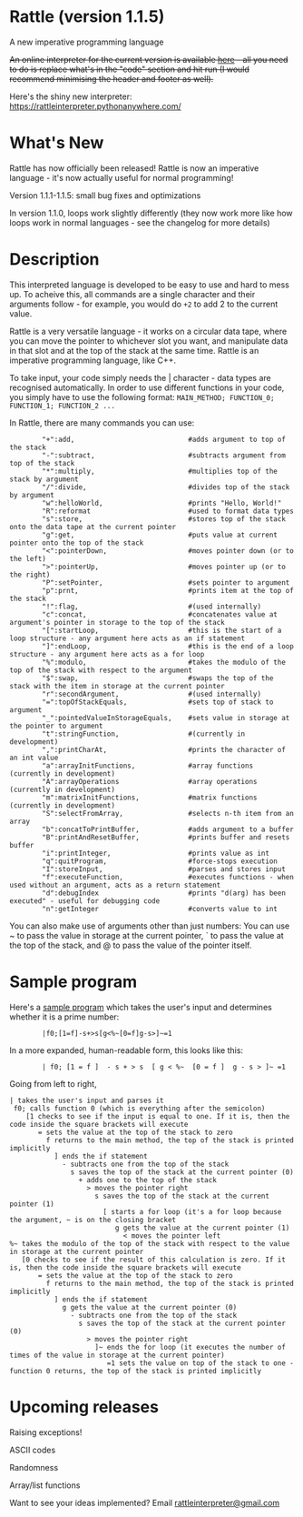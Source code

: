 # Rattle (version 1.1.5)
A new imperative programming language

<s>An online interpreter for the current version is available [here](https://tio.run/##7T1rc9tGkt/1K0bgJSIkkiLpbLJmothex65z1V7sSry7H2Q6AYkhiTMIMHhY0p0vfz3XPQ9gXgBIS15nvVElsjjT8@ru6enu6WnubopNmtz7rfeWZnmUJmQymoymR/AT0hXZBVlO@8s0pP7siMAP@7WO00UQk20QJernVZksC@giVwszuqNBoZakZbEri0fFkyRUi4t093z1YxEs36ileZFmwZqqRbs0SgqaqUVxmu4ep2VV3FPKoctMG39ZZhlNisfpdhsk4bMkpNdmX8bUlhw0N8H@GuWFC@5xursxF0HDR1kW6MV0mSZQvFYLg2z9NA60ol0GC/5LuVrpixaQ004SuKbfgYT8TbR7maolNAmfis7N@UWJrHFNRQxh4cqewFNHvatnFc1am11ElzTXp1akfwVKAZLzmn/VUnJBLud1lTEs1A4naoU237qtY7FYeTkf3Pq/OekVmygn8F@xoSSOtlFBVmlGknRE0hVZCWJrWIHBm/AvMKCs8GkQ57SuMyhtA3DmcCNOxQ9AjPl2rPahXiS2bFUodnb1WWx@HGk8J6dkMubltaioQOV2rGelbDqlUG45KPo@TfiixEbSFio3l1aobERj9eyXItig@mVWUoswcliOgzBNTgqygcqYEpplaZYLyl4ZXbNfJycngngwzDuUvl9LIk@qv6Yj9iM/fv81uQS2SUgQhriocgtEysmGZpRcbaLlBgqpwBXglQSAyWUtd8lVVGxA0F8jpwH6ydsgLmk@J98Mh@T75y/Jrsw3vGWO9BgAhuHMCAooW9yQAZ/viryT7LuKMiDScgMwSyD1gC@G1QZvYJrFJkvL9YYX9/0RebbCdjBHAAmI984bELaeqw0MAmcWopfmZEEBcQDEujImNSLPsYurKKcDwC3vW9kLK9fMAIodcHzcpNwucLZsaIRmVVsKZ2cIOIpjmIA46nBgmBtAJDekiHBy/WhEyYQ1YbBZCZ1cRUvqk@G3JN/RZYRiLcD5jbGI95QDxpFuERIST0jeGXLIZCI@FWkRxL7OI5y58NAGdsN/RtBfHCxp3yPewPM4OBeWEiLfxVHR976GSlbLJnshgGD3GawYrfpACokjoRtUtQICq2TH7zwf9/DFBYHxa3BrNwu6KwDVnxS2YUtLezQNtvogVmaCT@YmlurPr5IabcranKthMqJfz8zXajNalFliYwtpiqyHGK3b6j3DqAwERj159erEGNfCR/1BWcgrbyBRPJj4VgdHNp51oVbLQhOVncjjfCX@Keh2N2EytBeURTpkeiaXEFwgBDnb4bih801axiBOaNVyqkrvIrupZ9uEAUHozxUiIsppTLdtKNf6rvjwmi77XgADeOQMJEzWx258G5tyqkyi5n3/0gs8nSnp9ZLuilljS@z4yKyYjILdDg7pPoPyG9aOgM5dGdNEZU9kp0nbjqw/yC1lztrCko0hZUC/eSg3olxI2gV5LhlK1b/yWmZNZrO5qARKR0jmLEjWlCGggveVpVeFl9FcUaDwoyVBddRqGODCm8mygskJwJvv2jN8igppZEtQagyKVH1OxvY44o8zMnGSp26rT1rqJVCzpoWiJrJJD3gz3wIXaoyriRjK18fpmSJxQDh0hWDZcFAN4hvnTQ@PTFnJNZyRUsvEJ69FOkvAGenlV8GOfQa1B07mOEpAzMSBNBRZa416PYayUqrNfdFXvaaeid9exZBVSVt7zpJZumUnOIm2uxT04h3NVj8thT4Mwk@o0y8RRKizXH1WKvq@trdrfIBiF4PV7tDIvyHI/RWWFS6zp5xfOnpQONnV/5nFZfLkcgB/xjRKB7fX8GKZ34rln5E/OY49zl/eiyxdZwFHa4jn1oh8F4XkJi1RAgC/4p8g86/hTEErgKlVDzxbbi8yGrxRV6Fw2nJDQVSxswN4bQUmAnAZ6JT8mByIf4HDdC2XFktNeVJOVWVBUKGaGMd4PjrVC88b/TfYSiq0IlfZAa4RwK2YHEkvj7GXV7j3VX/PLs3zaBFTYS9748n03hd/@vKrP9//9eeHn79@MPJ65HPcwxnNmXkRgFIL0pKpM6jWkhyUdEVIJxT3YgqQYFZUVgnH8GuCu/gBs0tkFUd0df7rhh63/wJW5Hl1kUvs@zq2kxRWi9IeoNRF@uaBKAaVJy@20flGjI8VbQqr6OdyOMEThjU60xspnanQti7LVcl@hY9TJIBvCwPlF9Ja3edilQe52hz@Kc0RVR3HKKs0wyFgVveyPvUqS@I1sySgXkE7h4bf9dH7WtfCa7O9MrV1jLvs@mrMB/uN@cA55rRz0Kk9qhwaRzk2LAdLhcIpjhxT1Ke6itOgwA51ZrQZr26CQqBu5ndrWebUTaMn0J0pLvBfbXichmC4S8Flc8dxpnTys7sT09Iymz10NxNj@o4BwUpAvKPaylA0A6GPEiRnzbmPRDrTdK5psDIMIcQ77bYzAI4rojhf/sHfy3rQdBFDC4N@BqS42VFBfoM9pYj@LlqiBPpfrW/vzJsFYTjQC4feLC8XBZ50Rs2pN9uWcRHt4huj5tybhdHbKKRG@ZU329A4Tv@RZrE5zg/eLEMnzxb1xB4ifcx@QBMEhQc9RLUXJ4zW3BOEKyX9yQUsfUCmF0DTKAEE3LtgW8AnQ5JTCqZlnF4xUoW0CKIYKL2AExoEKiqq0IJ3mOsTymHh6Dcz5rn2ZnCeGoXfeDPBcd@lV4lR@W1V@bedUfUCxqDFC15r1O2gWZaYIx17MzwsjdKlNwOVZxmY0Je4BtCs0BtuVM29GRx1jorPgKxpWMapUf4f0Bdo20ZphisQTld2lhv1F96s3sJPfilBZhoQP0n0hH9H5@Oz5EcuN5zABS4IiSxd2Eb9AJEGnT0G3eyROZcA@Bv9xc@SqLoBMAd4JGCeg8YecIAeKyBpVULAHLpZUMZRwK5ZtGSeulTfvt4WEIm1123j/Yj4i@myeAomA/NmGwALSdqX6YtaHTSA/iKW/SgJfwAdzQ0UCaBngOu1VfuLN/uljAqhZRuVz8ReeIbOG6NuBYx0TZdlQRtoEoI0oItyXd9CWRYE/vyfooYzD4MqrNgHH5QpD0z0Mym7zzxfyGIN@BI/zP364DStTU6@bfAGVNBKJjK3bZTkILag9O//BcJjGcQxvyMFo20NsuIBbw9HW8RrighAbkgJS0MTNYGZlaw3PnCPueWZeivc8csgIWmG0MrIcOjg4Mw/Ar0NSTSiIzA7ChIAHQEGRJTwSG/T7EaYKgCLFSerE@bGR4kWJLVOTdH2R5kpbK1qOKYnGiSr8MeIpCuO7fd/nVeR9l1jx@Vky1Vk49Xgh7uN1C6C7cu1Sk1UT2FPTmcGEonoqNW0GK0K9RnUsxTlwb6rq8bT9k@jR@ApM0W4W8CBo0tj4XPfNtX3aXbZNPRc3grMPYeWG9Iav5YV9GGHlsNKk2/c4C1v8YZw3KJLxGzQc9@W8p0w2qW7/lDxzkumEfeuwQp9RADEmIcX@g5LxL7K1rjJcnu2IdF2@NXeUa3XuXqtoO3GO@qz5Y/DnWrNjrUjrWcXcR2M8cF2mcn3xrZ3sG/bJX6zr8s9nlOcOfyGt9uN/v7b6agJL42tGl2N7@Fu/BAuRzcpXBjp3M66oBETDeHYIF2HjtLAQcqBkyZ@@x6xRJnDHhYSzDc86rwYLWAgecPGcYiFnhCiYnc6ndSN3TXJXEvSOinUukrncMaSqwsO0DJpVjRMfgL/RwOn2JYeAlXXcFypiMATpriqauaQ8IFJhJ7Z2pzBeCnyS0lLqq@1KYoI9cdao@/XHizJjfJaEGtQZyebAEM4aCLVztDzTb@lsP2V3lZblNuyH3ETZNv/A5LQa/ZJ@G/QP8KCQ8rFcKVqdJxu6CpASGiQR8z0z@WlD/kfmqXMo13DM09C1YI7CsQZHdJltAUVsZ@laACEfls/0jchOhLRXdUdAsw4i7YoZtgxRwOwFagIUzxSrnYBKdadLiLqDP32nq5cbgupAk1UFWiLRGJSAADQW@tL9UJvNNUaIR32aHRPa8Q9kY5mNeHZbIAQSIeLsW55GDGjMJIANEW9EWMiXaDqtTQ5cgRp6BoVwzzw4EYqGHG6rioXomcos3sfTMa@f8Bszifj09P@4mwyFAuC@Z1aZUcCQ2ILdGNHOEXHYGES8bdhUGhTM27uXeEhTaEC0PtsyPblXCElX@edEtNCnTuMRWvDtqODSKRGbNMVSrWW2k/JJVKPFQzIFRbxsLm3QRYF8l6LY59ra7119BZk3WvUSYOsZiEhHv8Te@IdecomkjcLVfsH3e2PjQ4cFFcbDcg/mlqN7SYbxzzNm0dn76fY6dnE9x14DUKJUBGxWIXxVQ6THI5AKATKoYRU6jhamIubgYnWFqCb4QR3@gq5Li6at0eliDYy2tlFRR3oTuVA6@qiTVRZNxyIJulyF7iSH9mSmZhS0CIrEW/cRmrDXA1d9fVhEDjsROCQIbA@sO4WhfwGQiCQf@BLPJdUE6XcS6YiAWNbpyrmxmIrDkjVxAAXgTsCPsWA1PYGgf4u4Ha4Pr8Q823a0jqsmGwjYc7vnLONM19cG0nuRpDTi4osojo6jDJqq32J09KmnT69Awl0egCBTrsJdGruHLzxU9F9zE53FmpxZ7tKISC7DBDUE/HVQq9FFAyUsE6wOAoahKTMqeaMVkMPeqw7jdj4JydFUDS3E2JNSrb2XtgEE1cYhKPIrVsdW6ervOOG2rmmITnoZ96H6/AyUkcxgHo5LRrWg8cefGDh@hJFbajZuyOD7W@BGkPVrPHUpb6ZeKrZrrpGVZG0Td8Kqsv3JeXOhQMXHGMKFgqSN8XFNCpWGM0lOoLF379vRnKJOs2hZUdumG9iDItEdzTYsSIdk2icSHMYiTkhtytEoQbeeLfTIwSI/SiCkHdHk3EDSYb7kuT@/dvTZNxCkuGhJIEJ2XSoIwicskO2Fjvd2OAqWttx286pda0IQ/G7/Wg1J2WJJveYVZHbEs6UXi6mamrbLP7f62VqHW/jd6DN@WDEQF6mxkuhjFQ8n4ggvEBWEQSnKXv/BHVRQqsnRjxe9Ug4HI8J@jkwBpOjLNqCprOEo1kEsQrEPHn@lPT55TSc32kS37B26PBO8PGU/oLLb3vq26AHtb0x0dfJIx3UlfISmsD/uXVSSZ528sXeJ9jBO6HVicI9n1bsW/eh19YNYwn@vEa4ppb4BpmrYiK@R9v8WCgelEIVGRJ9kzAqZ2XCX@Gc5DLuoWoQCZ7h2E4TRWMATqAYmmMKFFQEZUhmnwUwvPb5g7oIRwgwuOItzTBMP2LTLijGKRzyatkmZdsz7QN6dkS9uqMeugIJmuIQtCeyHZOxHjUfxrZasKHal7wzuVSfapiMOpAdDhiLjUJKd/iHZEVfsnLXIyHnyOP3H7AxiJV7oP6W8He2IX9oOyIvYsoi0zGOn93SsQeTGGkTFEVM2ZC7jMLvh@ttEMUjYBtmLwVkFV1Xjz6jPC@h0zxNk2PPt6N9McS8ZhXVnjIjDBxU93u9nqq7aOIGI3xyqsQ@crt1kQHdaMGuVJRwn6PGCFHVuWhrKmJIRfTY@ge7cyNlUkQxt8XiNMfIIzEVC17ck7c9M2ER0s7AjL2enrQBdmh3WqBswzNOQVcbN58WcqTUrmQxe3dFFkHOD/@8KFcrRWkCNQH93iKeDe@0UnwiDat1HW978L8dNOK7Hhd9UtvidlEUB7OGI6qiE/pfYgf9i@DRafQ0F/DYTB6XrSp0VTCnU51jCUTYicWqmWaM6QM0@4i8Higw2BfPesA0Z5ZsgJkRq4jndrB0bbfx5Eqn067eONWzhsw6jgdKe@vzd6vAdQWguhRRS5GTUSdgyxQYcrLHS0yziRznkMaOEBHYn2p0h7DKlO0gk5HIRzM/e@rLW/eY@mZqP@Iu2uvrF1o/Y2iOiD3QDaSJ9iYSJ/nrx5rkr8okLdPPmubDjzXNh8o05Qsp3zeycNQv9u5yhiBshU1ruTp8QyCqrNfyx0fnSnV7o7zX8gD8DhjSmt9k/rviRGt@0/nH4EVrGvfmgi/34cKjO1FYM@kyUbVxXaNqjJVXbxQnbYHF@5IOzzYnjEsL1M@WvQL7sdJEut61krpCnZRiLFuL61VBKxk1AnB7RlYebQgWwuoyzbsV4FZ8YjxczWPtoDwuzr@7fXbw4GRoZAtqeMFQebEMUjRDSw5oop2h39TqTfsKBwQTD/nWBtSJ5TgrbhnErjPCLW2Qi1t28J7H0aeJgoNOvE8TBQcfqr8vNPBjuek4dpy0vysb5Q9t8N9FG1TY7tNQDG@9c9sfAjY3/UOh/OcplB/5lNKnf8u@PpTO@lQmbmpWXI1AVpYo46CQPd5EVtUbXHR1z2e@3VyNDviM3PMPixXuClrQOt87MNVoVwWpusVMW8Px/k9NAF5GGLjeaWBKEo7/6vUbFjWFgWI8bBUTFXIHtzNgsruPPZzj3Tf2Dqd2MwXpdvcj5jtsCJHsjjFtTCWK3bpIYo9YBXB2R7@2j2QH/@h5ZJybioPUOS7cMW164n01JzgLmlY3MRvYTFBz0H5mOzjNyHggLmWSlFRRYV0vtdr26Nj5Yk0DEcsxA2SdiXSURXVGuHXEPzmYbOyaqwOu2so8dEnN5KO@Iw3yvCdj2xiQklwQD@QZWcXR7jzDDOGYVXsRJecbkPZ9lpHnDSUJvcLM@SxYE6iUU3@AzzXTLeYwzEmfjtYjMpl@CS0xlooXYwDHgCwDmgcZyTfRqpBfk1GnFFJ5Q6W3FnjI8jgLZoHC9wxfZL04YrtvE7bovPNuJHQdX7PcWDcwfmvqa71Z052I/aDsPecywEvTC8@71Zz0TpQ3a1bSKJULSDCRTw9EoqgVe/9LWfbLmCbrYqNuW1e0PvTxE09rL6IXRD8IuEiLAkOTrKdyJJi62gQxdJsELGlQmrDKUE5oKKRh9QhZPtbg8YIwtclIBxkb9eMReRLnvBVXVNSxpayFjye5PCHr4VnifDk/OuDd4jxZXAnMZoiAYnWYiS8MZzzMeoCpfVnS0QHZbxO4vpBlrwyY@ulxJDmBk8H4aomCGRxVvkMegF1Z/lpMnNpeg2bKrDOmTs/PWOdZfoSCoupPv9WVM9J1MfbIWktwr0zHudUcspt/SYfjkHdsNfeRdlmNavRkz36qJk/YRutNwbPKTvnxry5FOeCdS@FqR1QsN8QM38Aq4ytEGsL8a3S707mzXtTM7XxE35WNRKl2x59oMx7byV@crwS6lmpqYnx76N4CDZXjNjyO/8CjhkenH8GdIbjqWJc0/xa4bFhyO05lHmsjMaN4f1gmoCdG@I0wR4qwKHPVWhBvCW6WMZ46qNlhTnqhPJ4NT88/G5AffnjylB0zNMjiG8BySBFxAeYL2QbX51vMaS/@wNRTPEfHMo3LbXKepVcDEkCHIDPPwZTHYcqt9ZVqDceVdeI0q0E9MW2OjKPGVL4yE615EjQ80bD7UNKD11/GoP9qftDjyHtpPF9x2nPH@NP5FWoGEtsj64RlqWXYPMQUahj4oAci@klafc3G/i8gdavb9WRGSw6qopolSmBJjYUhteDJ51GUMIUCy@ovTHA94mC6HoscpPjtZKi68VBETGMewXZl6UZIlWOgDrxVepuK7h4o3YVAFldfjDOqWEQsrXpLaCRfb2OvIqKRi7gWGwta6maW2UxGODuU8z2@qu82323YlXBd9UNPvIFIfyGXXyUNMUXHwSYeX5VwgIo8@w3vIxVw4fnxPOJKZHLU4UxvnRV69Y2ZtUzKhFYeGrc/zePw8pQ0v8ymIbCgoaUe1qY6D/TEvA1vHcXXtOkbFVPQpglacuxsauPG1mexd/DFE8bKa/3E9ZrR3Reo/Vo6e2d3yrvQOl3xXo4X21krHp4VHb4WZf8jCvVm/8R3oqZfoxG9dhTlkX02KAmd7TOvKUy7cYYND0@mky@@@uLP97784ivrhKpzRbDE0fYc9naQO6Skinjb3E7j8KX7QkH5YiDNNq0/zdut8cMF7D7fRdZgdFtfEXbAQ/bOl@qHzO2Q@Tnn2CKI95nDPmNbqQ4OfLn/oejkfDZiu/N1njVBqywpaqKayoMGgstIkUIuUfsSzrkqOwozWpiihd99mbDsRPiYl2cWJzl@a89cJAxRMgdguch6iP68NVZz9x6iCp@fMAiXlA1TqewHW1T2@NlWGK9UZPoTU0Gvdl1vLW9iWLpHbK3OmU1rmVH2TrxySTK/IrTZ6rIRfvBJ6GP@FZqe5736bfT5q1fo71xjF8fvyDPyglxMyCVZkMVDMp@SxeQ3ANQayj8vZ6ibHPEv05aFcPz/Nv1/) - all you need to do is replace what's in the "code" section and hit run (I would recommend minimising the header and footer as well).</s>

Here's the shiny new interpreter: https://rattleinterpreter.pythonanywhere.com/

What's New
=

Rattle has now officially been released! Rattle is now an imperative language - it's now actually useful for normal programming!

Version 1.1.1-1.1.5: small bug fixes and optimizations

In version 1.1.0, loops work slightly differently (they now work more like how loops work in normal languages - see the changelog for more details)

Description
=

This interpreted language is developed to be easy to use and hard to mess up. To acheive this, all commands are a single character and their arguments follow - for example, you would do `+2` to add 2 to the current value.

Rattle is a very versatile language - it works on a circular data tape, where you can move the pointer to whichever slot you want, and manipulate data in that slot and at the top of the stack at the same time. Rattle is an imperative programming language, like C++.

To take input, your code simply needs the | character - data types are recognised automatically. In order to use different functions in your code, you simply have to use the following format:
            `MAIN_METHOD; FUNCTION_0; FUNCTION_1; FUNCTION_2 ...`

In Rattle, there are many commands you can use:

            "+":add,                            #adds argument to top of the stack
            "-":subtract,                       #subtracts argument from top of the stack
            "*":multiply,                       #multiplies top of the stack by argument
            "/":divide,                         #divides top of the stack by argument
            "w":helloWorld,                     #prints "Hello, World!"
            "R":reformat                        #used to format data types
            "s":store,                          #stores top of the stack onto the data tape at the current pointer
            "g":get,                            #puts value at current pointer onto the top of the stack
            "<":pointerDown,                    #moves pointer down (or to the left)
            ">":pointerUp,                      #moves pointer up (or to the right)
            "P":setPointer,                     #sets pointer to argument
            "p":prnt,                           #prints item at the top of the stack
            "!":flag,                           #(used internally)
            "c":concat,                         #concatenates value at argument's pointer in storage to the top of the stack
            "[":startLoop,                      #this is the start of a loop structure - any argument here acts as an if statement
            "]":endLoop,                        #this is the end of a loop structure - any argument here acts as a for loop
            "%":modulo,                         #takes the modulo of the top of the stack with respect to the argument
            "$":swap,                           #swaps the top of the stack with the item in storage at the current pointer
            "r":secondArgument,                 #(used internally)
            "=":topOfStackEquals,               #sets top of stack to argument
            "_":pointedValueInStorageEquals,    #sets value in storage at the pointer to argument
            "t":stringFunction,                 #(currently in development)
            ",":printCharAt,                    #prints the character of an int value
            "a":arrayInitFunctions,             #array functions (currently in development)
            "A":arrayOperations                 #array operations (currently in development)
            "m":matrixInitFunctions,            #matrix functions (currently in development)
            "S":selectFromArray,                #selects n-th item from an array
            "b":concatToPrintBuffer,            #adds argument to a buffer
            "B":printAndResetBuffer,            #prints buffer and resets buffer
            "i":printInteger,                   #prints value as int
            "q":quitProgram,                    #force-stops execution
            "I":storeInput,                     #parses and stores input
            "f":executeFunction,                #executes functions - when used without an argument, acts as a return statement
            "d":debugIndex                      #prints "d(arg) has been executed" - useful for debugging code
            "n":getInteger                      #converts value to int

You can also make use of arguments other than just numbers: You can use ~ to pass the value in storage at the current pointer, \` to pass the value at the top of the stack, and @ to pass the value of the pointer itself.




Sample program
=

Here's a [sample program](https://tio.run/##7T1rd9u2kt/1KxBqE4u2JIty0iRqnGeTsznnbtuTZO/9oCgtJUISbyhS4SOOu9789e4MHiQAgpQUJ9tt9/reOhYeA2BmMC8MoO1lvk7is9@7ZHA8IIskCOPVhBT5cnAPSzqO43SepdTPaUCSmLxZF@RJsSLeGRndm9y@Nzm7S8aj8ajTeewXACmdkB/8OKRR5/FHmmZhEk@INxwNzxgg@MF/8oQEyaRD4If9CugcQC6LeJFDhxukqql@bfz3lPhlIwIwYMBk4@fhwo@iS5LlSQotYuKnqX9Jwphs6CZJL6EoIJvkIyX5mpJtEsY5TbE7fozpp5x89KOCVoPQKKMADVa8oXGePSJJChWXc0r@WWQ5iZNcq30wGJCLdbhYkwUOvsiJn5kwSI9BDnNSZGKOq2Xkrx65Ai34@0MRLt6TbZqsUn@TKeh5Ef72262nxW@/Xd14OV2dvPLm2c2z6Wg@mr8bzVY378CfHv75dOaNRiTMWAdsTwbEj2C1MSDpI40uJxqs7HXmvfay8c9nKlCvAjougbJpXCDoNY2ihFwkaRSwwqupd/5hdmOQnTzMpqsHNz9PR@fbD7PVIHs4@3zubcliTRfvM8R3RgEDSyDMtsgR1DYNN5Ss83ybTU5PgfPoKomWQ8Da4j39tFj78YoOF8nm9ENBM6R5dnrn7nfe3dMwG@Rr@BUXmzlNB/6AQRLTGX2YTbezETAYhVGh2eSwIb4b3z0bn4abbcRIB9DzFBh7sPEX6zAWowCp80PBjs9GpxmDO4DeA0Fn0gN@ohNytUWU/PjTG@BxBC6q@2ROFz4yDXIrR92KAkNt/TSDHXmxpsDnPjA79EbOpJttfumyWT69Nb9VLJd@lNwiwDmr0WK8OMserjz273R@e35nNp7fgf/dBqqPvxhjY@/e@N7t06TIYXaDOR/yS/@tuH5Oc9yonEs4qTkzUZAxV8vR98B5y5nGeMuS72BXSgASgZdJIXdowQSGHwQo72A/LrHdcmQTO8avqwxGG50Aj8FID44/42goH65ejh/UygkZPCRkCQMmaehHpJdEwYQDGQgorCl0mX1@sEL4xBXCgP16AZAZzbkw4OTfoBACClBY2RJFHnLGFUiYcLXm0mntf0Qhc0mujjLOCrDtcPkXfoz9ozwELuTgsr4USbdQbvmwS4G1fJgx6YG4ugijyJCzC6YMKkGL4pVxIzAjMG5@uQURCrIf9AqoEpKtkyIKYK71mYBMWCQxcDuNEeLaT4MBEiQQK70I8zXOTiAB8JdyEZyjME1iFPqIhxCkbIazr9q6YlnkLRsVf@gnHzffhLy9tU1AMidvb43fqoPiQi5pdmvcJxTQcluHCCUMGSuQpGTqQEOnT6Cpw4Hxj7dnbDjYxs8nSBdUSPBfnADEhQ@IgQ2UAj@AZiQ9OlwNydvYRf75UCAU1GsbPwVx2XP6Ry5AAIQiz4LuwTXHOCUhP2NG4QsgQBFHNMsYWoOkmEeMIzbDcuHvAOe8IuhXuyCCrrDdYXch0eFfoNX8kqTIU0DsHD8XGf5@NfaQVCB2SBqCEbBkHAfCAEc1Jw77jq3LcXKQD45zhb0HsA/45440AXBDwU9Al5x5ekgDV1F6qyiZw55B2aZ@lvo/UwtTugWeVEu4MHqSP48DtThPtj8tX6MsU0vRcvBXVC0SZoJaFCXJ9llSlMVdpRxAptr4iyJNQXs8SzYbYKuXcUA/mbCMqS1408xs9rcwy23tniXbS3MRNHiCW1IrprDFoHilFoL18QKsD23BwAD5U5DB@qJFy/FOEtimvwMJ2ftw@yZRS2gcvBDAzfmFsayxTUUMUcNVfQIvLPU2yCqatT7bkALj23SDAY2ck4GnVmjTgNopFxaWNWDldNa/9v9npIv6HG0D3LJRuAGRDvsbBNIQ9/FS0FBbLAzehFahhZQVvvDB0K3qDALWG3CaV4tvwg@04Oq4W24vvUjsxLJQ2vXys9jTONJoRo6JNGIrCVA2lbusmpWyl5RCuZOg6MdEWIJif2gLlXtGK1T2l7F69kuRV1D9JhX@iEoYOSzHQZDER6jp4wDkPU3TBDQKp@yFjTePjo4qE@IKher3kshe@dd4yH7kxx@/J9Mc7Us0lGBRBXdlmFbjDg/qNo4r5o4BJheVOOXqe@N/Qk5Dx4S5WdmMOUxo6G6LbM17MuuyL00PKANF1JfmwpVk32WYouUjNWi/8iS4bszXaVKs1ry45w7Jy6XQwSEaNs4VaGi2HrRT0EJhVlQmzaiQOyX6pIbkJwRxEWa0j2qcwVb2wtI2M@Z7CpvcF6arGBpbs6oNBWc54CYFaHeuwXBgVPkbVO15iJPrhUNKPNaFtU0LAHIRLqiLxmW2pQu0LBc@zm@ERRxSBhhHuoVISFR8HBhyiOeJTzlo7sjVeYQzF7OKz5lxPAR4kb@gPYc4fcfhzbkMlC2ybRTmPed7qBROdIiigTeC3WewYrjsASkkjoTKL2tFC6ySgK8cF/fw@TkYFUrz2m4WdFcaVLYfbMOWnvXRtLblB7Eys7k3s2JJWYp18kwk9KqJuFptSvMijevIQRIipyECq746ZBiVNYFRj96@PTLGrS2/@lCt4@1bpy8x2vfcGoBOHa26DOOij3OE@AfM9K3HpF8XXYoBM/wyxbMF65b5ELAVS7eh7DlW5W6eXlYDNy1GkOiWQg/EHgXPvg17GuzKe6CLnuPDAA45QXu5h2DcOmLkVJkszHru1PEdnZ3Qct7mk8aeCLhjVnhDf7sF9dpjrdyGtWND636KaKxyGnKG17aXqg9yM5izrmGpjiFlQLd5KDuibEja@lkmGUq1nLJK2niTyUxUou@MZE4xZMEQULZ3laWXhdNwppg@@LG2q3XUahjgYpdJoZxtecCbaxMcfIoKaWRPMEcMipQwvVF9HPHHCfGs5Kn66pOWFgXUgEOnGHhs0n3eza01FwaIrYsYytXH6ZrSrU946xLBsmO/HMQ1NEUXlZ2s5LbJUKllkpDXIp1lwwnpZhf@ln0GgwV0ahTGIGYiX3purLdGvS5DWSEN3p6AVa2pa@K3WzJkWdLWn7NkmmyY7iXhZpuARbul6fKXhbBkQfgJQ/gNNhGGKDd8lYqeq@3tCh9gkkXgRlts6QcEub/EssJl9SlnUwsEhZNt8E9qXCaVkKXxTWYLWri9ai@W@VAs/4TcsWgwzl/OzyKMimgNUAUNyQ9hwMIcwB8Ys4A/QeZ/CjFoFnOD6JFTl9vzlPrv1VUonMbCjlx3AK9h4B64DKxBrvH64l/gMN0@pflCM3sUBaksCCpU5@AG6kerpeA4w3@Cl6O2VuQq08UaAew2RkeGXYy9vMS9rwZgtkmWhfOIgseD0sIZeeOz23e@u3vv/udfH99692jodMkt3MMpzZhj4IM5CtKSWSZokPLgXCWkY4p7MYGW4BCU/gTH8DsWfXvEPApZxRFd6n/dReOem8@KeDiJNIp9V8d2nMBqUdpDK3WRrqkQxaBS82IfnW/E@FjRZmoKONOBhxqGdTrROynA1NZ1K5Rbhb0SH8dIALcuDJRfSGt1n4tVHhT7sgSMtMhQqY5RVmkmv8/85UWl9Uof4B3zAaBeQTtvDb8r1ftON6grh7t0knWM2zzycsxH@435yDrmeOeg4/qocmgc5YbhBNRMKJzi0DJFfarLKPFzBKgzY53xqi4oBKpu7m4ry5y66b/4ehjE1vxzvT1OQzDcVHDZzKLOFCC/2oGYTpPZ7bG9mxjTtQwIXgLiHc1WhqJJl591Zaw7j27IMJjONQ1ehiGEONDdfga044Yozpd/cPfyHjRbxLDCAE6fHcwI8hvsKUX0D@ECJdB/abCdE2fiB0FfLxw4k6yY56jpjJpjZyJOmC6NmlNnEoQfw4Aa5RfOhJ0q/wMPlY26V85Enkj0SReRPmI/YAni2ac4/eLxlyBc8RgOO4Lqeeew9D4Zn/PDjT45O2dbwCUDdhQ9p1FywUgV0NwPI6D0HDQ0CFQ0VPHggwHM9AllsHCMeBnzXDkT0KdG4QNnIjjuh@QiNioflpX/uTWqfoYxaP4zrzXqttAtjc2RbjgTVJZG6cKZ8PM1o3yKawDL6m9JYg49cyag6iwVN4GsSVBEiVH@bwALrG2jNMUViHAp0@VG/bkzqbbw8w8FyEyjxS8SPcHfMWz4Mn7N5Ya1cY4LQiLL4LNR30ekAbBnYJs9MefiA39jpPdlHJaxe3OAJ6LNT2Cx@7xBl59@JmUJ5nhgksiSpYvAdBYsxpbo29fZACKx9lPbeK8RfxFd5C/AZWBxaKPBXJL2TfJzZQ4ajZ6KZT@Jg1dgo9kbhaLRS8D1qlb7wZl8KMJcWNlG5UuxF15i8MaoWwIjfaKLIqcNNAlAGmDaT3UsVPMg8Oe/FTOcRRhUYcU@uGBMOeCin0jZfeK4QhZrjaf4YeZWitP0Njn5zDwj9EHDOAsxT4D8/T9AeOAxOD@0BKdtBbLiEe8Pqi3kNXnITsoLWBq6qDHMrGDQ@MBdFlBn5q2SOZSk2FrPcMLBWXwEoA1IOKRDdsDvAx0X7IRWxJIxz0m4KtAWK46WRywAjxKN5xtxm5qi748yU/ha5XDMTjRIVuKPEUk3HNsP5HaeDdYP/3acFracDTae1X2740HtZLZ@LFaaiaoWduR0JiCRiI5azYrRqtCeQTtLMR7qp2zleNr@aYwIvGCuCA8LWHA0NRY@c@uu@j7dpk1Dz2Q8f@ZYrNyAVviteUHfdmg5rHT5Rg2B75ZoCMcthkTMDl37OSffCcNtsu0NlEC7ZBpxYspzlKARYx5e6Fo8kfohtMZNtbBnGxLrAb8qOqpBnaknBNpu/EowW/44PKjWHFjraJBtxLUwxjfbZSbfG9vewr5tx@/NsS77eFZxZokbXm83uvtvp04TXhp7NYYavyDc@C1CjnZS2DCyczvrgkZMNAC1QXYpHaWDhZR9K03c9j1SE2UWf1hIMNeIqPNi9ICB5A0bxyIWukKIit1pDVI3gmuSuTVJa6VQ6yqtwxlLLg84wMqkad4weQ/@C/tWsS0jBKqtYTlSESkjPFVTMTMHhA9MQozMVu4MgEnIh4IWVF9rU/4P2o@VRd@rIliSG@WxINagzU7WPiZf0FianYHjmnFL4fsr0JYblNsSjjgJqvv/fZ7aH5bxG4yPsLSOYj5YqhYdpxuGCrAldMhC5vpn8tCH/EbThEW0q/YsklD24IECoaMDugg3mO2bJugABG4bHBmbEIBEXpaSJYoJmihmmJqjPvgKVOQNdpSjXUBK7UwXEXWCcXtHNy43uTSBPNUE2iCRmBSABhitdaV5oXcaa52QDnt0OtM68UikpVtFeDYbIATS4Xykex5GEieMJBqaot7IDpEhUPVYmnQs@Ra6RcUwDzy4lgZGlKzKyrmADGV16H1v5LoHzObUGx0f9@Yn3kAsCOZ3XCvrCAyJLbAbOyIoOsI8Y/G34VBoUzNO7m2ZHk2pAgB9MmD7cqaQkq/zqxKzhjp7RorWh21HC5FIhdjW9H9cSxWn5BKpywr6/D4MT3j76KehL8@1OPa5tdbFzPGYvGNp9mnFQkI8/nt1scZRNpE8WSj7P9rd/4YBwEJxtVOf/KOp16jeZW2Zp3nyaIV@jEBPPNe14NUPJEJFrmGZgFcGTDLCstCBcighlTqOFhbiZs1E71pDO8MJ7nQVcp2fN28PzRBVRIbeBMlTLU4GysUK5Uc2USZclMXISlwt92za1lu1LmF9m2UPdi97wJZdoyyP@Iul8w98cqeSh0Upj0qp08cs0LG65pFg/T4puxjNRaKMaJ9g6mZ7B19PjL8elk7PxXwNLNn3k95RS/Gx4fdU4FfTkuKgRXIWNjw@LxErqsPDcKv22he9LX2@KoaPvxTDx3tg@FjlYAXLLMYtUCwSfoW5hhPtK9mKYEjn1A@IvK8nY6zqiXqXgdMogn9yfOH9qaZ@Yt/Lrd8OhU0wtp3uW4rsJsONmtKQR7dQO9MUv0X1mse8enuZgKLY9d0MrzVa1yPu6rL8cYmiNtTsDcjgzWugxrCgKjztskpMPFVsV54OqkjCe8yZdpG52NpwYGvHmIJlOGRN6R6N9gImKQlAsPj7980EJVGnqcd6QoJ5ScMwtHX/uZ4CsWMSjRNpzo4wJ2T38BVq4EFuOz0CaLEfRbDl16PJqIEkg31Jcv/@9WkyaiHJ4FCSwITqdKgOxq2yw7jeb2xwFa3VOCJDwt0d4qm4IY012cUM3qwupUwJZGOMpr7NIvyLbjFWqSBuO1vZryXoxOJtVDmnBOUQQXi2qSKoyPilGqgLY1reW@GplB0RC7tBUC1jeiBHGV6WDxegXkV@pUDM859ekB4/NwUdzK4BYz/@PoX6wAC7FuS2XQttsDhsNxnqJxC4Tn4Ir65UudGc1bSN5EsrX@ythVrddR5j00jDb2BwU0akfWibBwvFDUGoIgOiMyjDcFrE/HLGUSaPw8sOoaAXX2kSKxoXqEAxY8PckGhIyUy9HjvXfufyG1IhjuDjmftHmmL2drisHtI45HZpHY1t12kPgGxJhrQfhu86X246ntbuPDZNpqNks1bDq9Fl8zDTAsntdruqPtEkAiYTsFv9Ms2KG/zzFJ@CyFn0Vsks6DQmo6lxjLr2EEMqLFzXCSy8T4o4DyNuH0cJu5kuplJrL47k2jLaWTKm9Qx4ryz3toY7NK6Wk9dw@UvQtY6bvxZypCQo9ze74kHmfsaFeZYXy6WiBEHsY4hNpM5g@DzBe5SwWpuS2oP/6@fTru0ew19qW1zvwPZg1rAc4O5s/afYQX8SPFqN2OYCngbGU0BVI6HMG7OaCOyVAXY/mVUzSwfvGGv2LnnXV9qw17f4qz5oCbEbycwsXIb8AnjNdrIbw7anNNr1t1XlN7yqYbkLsbdB/nWNgl25bppxIw@y8c0VPMXe43KX2UXCO6Sz5dQZ9qF6YCysafWekUzA/9VRb/HZB9N3S7sOO2@vr257/IrH/OIcU7ekPe1@FU7y8x81yc/KJGtXKGrTfPxHTfOxMk1528J1jbv41e2frzlDkKbC@an5pm5T8tiX6PZUeiyq4aIrn8YMRvVszWtL99qXHCgGrG1sClPfnnulW3aV@8LqmIrbUJt7tzwpTKmR9dQ1XjXQhmB5QzYnZbcp0IouTEKoGKO9KU9GcL/e1jh4cDIwXltoSBstfUSDFM2tJYGbaGdogEoBtK@wT5y3sePW9pdOrErCXzNhUKf/NY2w82sCuI4S@Wvi4Uv01F8TEweqwv9bSGhVpn8iPXptRLRnszd3/Zf@/Wr69w/e0fr0rwnrW6n4F/JxgWY9b6SOsMucB52/8y6yqtq/AtSZy4ICmXo8cZOcuYdlf@zKTtSAj1sT1pr7eaNOmxRp6zjaPx0S2svjDlsuIV6b5fgvM7SxqCmnIw6UA85AebPczH7YDWOPqIo9orEjGtJMQbrZvsY3eRryHXYnjDQ@d4VgbSSpj1hmY@xOZWkfqX4KqN91tm4q3qS6h2k/oNZfa1VfnBS5XxULsYHNS9QH7We2g5OUjPoimhcnpDwe3pVN3LZHR2RHppUlla3lsreyqJ1H3aR9mhYms2aFWdqVW5mfo6q3zdW7Dn6WdeUhN39UuXoABxXyhCyjcHua4vuT@GbjPIxP1yDte@zW@Hv8RoILfJeVZV4AlTLq9vFKQbLBd3bkq9He@DvoyZ4BZ8V48tcnC59mfkqydbjM5dvK1bV3lTdUemsZCOzZQMEsUPiFeQwMiiVR6zr5CzvyFRbrmu@lmBEKafXmTS6KkppcextARSTxPZmKJ94DWLJrHpQ9chTReJWvVc63Za8BjF/4u6NZ9aq6wPY8yfNkY8mIJv7Y1qf8ugdgvCRmlYGc0EAIlPKuiUxe5Of/MDVvqDcZGfWjIXkeZbwX1/Xq2FJcwcejTCqZanj2sqmcH@1zsDhPdqYHsxlgQ7E6fHAlCCY87aiPL7ixt6X6ZD8@sj2EvddDR7oA7pTfRcDIYLz9C8M/UZ614QlJ5bN/2usuan@tNbMHrQ/46c/wVM/pPcG9VsLTI@1yRro5w@7SaE@SKtOpbacG8cdfUbboyba3SjWRPy1HNSDVZz9W78iJ7zXAx8PGXIOqS1F0pHUpXHOH@WJNzKMzrDLeeG5Ie6vQbX@1k0FRH@jkI7q2S6dKtf3sT5vxqH7H15o1t2uppjHDt4fuT2uoHLXhcfQvPGp4tLri9ofgSsC6pPl/gcuGJbfjVD5XaLy/I/LxixhMrRCf7O4owgLz7yuDW@TlXS4i1DpoHOHTo8L@Ohkcn97sk1evnr9gaob6aYRfHhVQRJyP10I3/qfTDT5dKv7AFwb4VcxFEhWb@DRNLvrEB4AgM0/BG8Zhik3tqywa1FVN4zSbOl0xbY6MTuOLbfLBMVMTNKQ71mEor0BWb@7qv5qTYy3PGxmpoFaX6Ab@7PzqCgOJ7VkNwjnTHlI6xJtoGPgAV8jUpOVryvvfCNAdV1v6qfYGlIpqdh@OvV0nv@CFvzGKooQZFFhWvYtrS8pkth7L2qD49RHsi3pYGgi@VolfvMNulZLyUlqV9KRAGwtwjxRwAZDFBotxRpkHgqUltJiG8soRQhXZJFzEtbgp0FP3VMxuMrvMYpzv8RUp1/lOmV3vaqqhXM/pi1uOcvnl3VBTdBgpZY2sWvpDfFUihiieU224L6A0F8ETxyG2@6qdHfHo1llhUNyYWcukzNbKxZt2t5G3l1rSfLO84Sizoad@SKL63/r7aw33BsT3aOgbFV8aS2L05JhuauPG1msiX@F9YWPllX1iIAefWejybwLDb3lkQY9HFS7EM3N7BSPqAUyRGZ7viD8oGxpxonf7X7xEYQYkGm9S1A/ZOnVhrzzEV1diTTlvjTNsyOIde7fv3r539t3tuzWVU12GZA/@1eewd9DYIvZUxNf95yQK3tiD7MqD7pqzWX2atbvXh0vMfb5DosGLrn21wwE3tXZexTpkbofMzzrHFsm6zxz2Gbt2l@/Aq2nfik7WHNx6iFvn2drLvPICr3pdugyJ4df@6XeAyRTNKRFtK6//Mi@EWU74bUMxu@WOt23EN99m@Nr6TNyIVa7GYbl4rQYDdOwLRXm8DlGFubyshU3Kii8JBRnrb9B648oqN1J@5f1e0@Iud113JU8n2DM92FudM5sW/6JJJcbIAoX43Ya6bOwo38vRwae3nvGvL3Ic5@3vV2Q5@p5M8WtnlmSGMVBygk99kSlZkQfk5mcyHYm6Fat9SGafybn3O/sSTgWa/HM6QVukw7@0UBaCuv/9/v27/wM) which takes the user's input and determines whether it is a prime number:

            |f0;[1=f]-s+>s[g<%~[0=f]g-s>]~=1
            
In a more expanded, human-readable form, this looks like this:

            | f0; [1 = f ]  - s + > s  [ g < %~  [0 = f ]  g - s > ]~ =1
            
Going from left to right,


    | takes the user's input and parses it
     f0; calls function 0 (which is everything after the semicolon)
        [1 checks to see if the input is equal to one. If it is, then the code inside the square brackets will execute
           = sets the value at the top of the stack to zero
             f returns to the main method, the top of the stack is printed implicitly
               ] ends the if statement
                 - subtracts one from the top of the stack
                   s saves the top of the stack at the current pointer (0)
                     + adds one to the top of the stack
                       > moves the pointer right
                         s saves the top of the stack at the current pointer (1)
                           [ starts a for loop (it's a for loop because the argument, ~ is on the closing bracket
                              g gets the value at the current pointer (1)
                                < moves the pointer left
    %~ takes the modulo of the top of the stack with respect to the value in storage at the current pointer
       [0 checks to see if the result of this calculation is zero. If it is, then the code inside the square brackets will execute
           = sets the value at the top of the stack to zero
             f returns to the main method, the top of the stack is printed implicitly
               ] ends the if statement
                 g gets the value at the current pointer (0)
                   - subtracts one from the top of the stack
                     s saves the top of the stack at the current pointer (0)
                       > moves the pointer right
                         ]~ ends the for loop (it executes the number of times of the value in storage at the current pointer)
                            =1 sets the value on top of the stack to one - function 0 returns, the top of the stack is printed implicitly
                            


Upcoming releases
=

Raising exceptions!

ASCII codes

Randomness

Array/list functions

Want to see your ideas implemented? Email [rattleinterpreter@gmail.com](mailto:rattleinterpreter@gmail.com)
